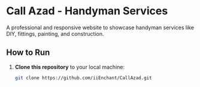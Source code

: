 # Call Azad - Handyman Services

A professional and responsive website to showcase handyman services like DIY, fittings, painting, and construction.

## How to Run

1. **Clone this repository** to your local machine:
   ```bash
   git clone https://github.com/iiEnchant/CallAzad.git
   ```
